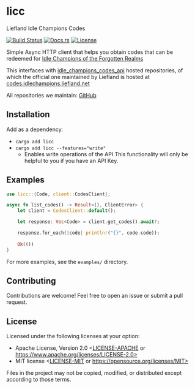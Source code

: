 # licc

Liefland Idle Champions Codes

[![Build Status](https://github.com/liefland/idle_champions_client_licc/actions/workflows/rust.yml/badge.svg)](https://github.com/liefland/idle_champions_client_licc/actions)
[![Docs.rs](https://docs.rs/licc/badge.svg)](https://docs.rs/licc/latest/)
[![License](https://img.shields.io/badge/license-MIT%2FApache--2.0-blue.svg)](README#license)

Simple Async HTTP client that helps you obtain codes that can be redeemed for [Idle Champions of the Forgotten Realms](https://www.idlechampions.com/)

This interfaces with [idle_champions_codes_api](https://github.com/Liefland/idle_champions_codes_api) hosted repositories, of which
the official one maintained by Liefland is hosted at [codes.idlechampions.liefland.net](https://codes.idlechampions.liefland.net/)

All repositories we maintain: [GitHub](https://github.com/Liefland?q=idle_champions)

## Installation

Add as a dependency: 

- `cargo add licc`
- `cargo add licc --features="write"` 
  - Enables write operations of the API 
    This functionality will only be helpful to you if you have an API Key.

## Examples

```rust
use licc::{Code, client::CodesClient};

async fn list_codes() -> Result<(), ClientError> {
    let client = CodesClient::default();

    let response: Vec<Code> = client.get_codes().await?;

    response.for_each(|code| println!("{}", code.code));
    
    Ok(())
}
```

For more examples, see the `examples/` directory.

## Contributing

Contributions are welcome! Feel free to open an issue or submit a pull request.

## License

Licensed under the following licenses at your option:

- Apache License, Version 2.0 <[LICENSE-APACHE](LICENSE-APACHE) or https://www.apache.org/licenses/LICENSE-2.0>
- MIT license <[LICENSE-MIT](LICENSE-MIT) or https://opensource.org/licenses/MIT>

Files in the project may not be copied, modified, or distributed except according to those terms.
